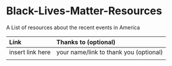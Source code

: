 # Black-Lives-Matter-Resources
A List of resources about the recent events in America

|Link | Thanks to (optional) | 
| :---         |     :---       |
|  insert link here  |  your name/link to thank you (optional)    | 
|    |      |
